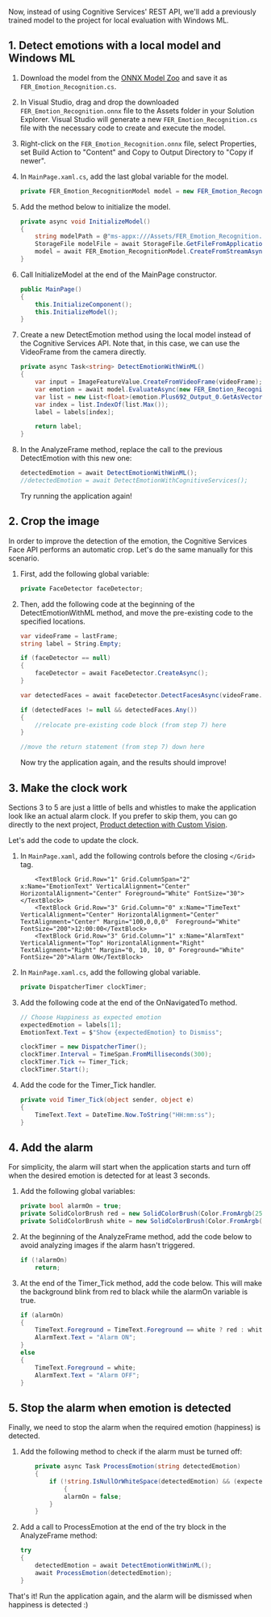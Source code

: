 Now, instead of using Cognitive Services' REST API, we'll add a previously trained model to the project for local evaluation with Windows ML.

## 1. Detect emotions with a local model and Windows ML

1. Download the model from the <a href="https://github.com/onnx/models/tree/master/emotion_ferplus">ONNX Model Zoo</a> and save it as `FER_Emotion_Recognition.cs`.

2. In Visual Studio, drag and drop the downloaded `FER_Emotion_Recognition.onnx` file to the Assets folder in your Solution Explorer. Visual Studio will generate a new `FER_Emotion_Recognition.cs` file with the necessary code to create and execute the model.

3. Right-click on the `FER_Emotion_Recognition.onnx` file, select Properties, set Build Action to "Content" and Copy to Output Directory to "Copy if newer".

4. In `MainPage.xaml.cs`, add the last global variable for the model.

    ```csharp
    private FER_Emotion_RecognitionModel model = new FER_Emotion_RecognitionModel();
    ```

5. Add the method below to initialize the model.

    ```csharp
    private async void InitializeModel()
    {
        string modelPath = @"ms-appx:///Assets/FER_Emotion_Recognition.onnx";
        StorageFile modelFile = await StorageFile.GetFileFromApplicationUriAsync(new Uri(modelPath));
        model = await FER_Emotion_RecognitionModel.CreateFromStreamAsync(modelFile);
    }
    ```

6. Call InitializeModel at the end of the MainPage constructor.

    ```csharp
    public MainPage()
    {
        this.InitializeComponent();
        this.InitializeModel();
    }
    ```

7. Create a new DetectEmotion method using the local model instead of the Cognitive Services API. Note that, in this case, we can use the VideoFrame from the camera directly.

    ```csharp
    private async Task<string> DetectEmotionWithWinML()
    {
        var input = ImageFeatureValue.CreateFromVideoFrame(videoFrame);
        var emotion = await model.EvaluateAsync(new FER_Emotion_RecognitionInput() { Input3 = input });
        var list = new List<float>(emotion.Plus692_Output_0.GetAsVectorView());
        var index = list.IndexOf(list.Max());
        label = labels[index];
    
        return label;
    }
    ```

8. In the AnalyzeFrame method, replace the call to the previous DetectEmotion with this new one:
    
    ```csharp
    detectedEmotion = await DetectEmotionWithWinML();
    //detectedEmotion = await DetectEmotionWithCognitiveServices();
    ```

    Try running the application again!

## 2. Crop the image

In order to improve the detection of the emotion, the Cognitive Services Face API performs an automatic crop. Let's do the same manually for this scenario.

1. First, add the following global variable:

    ```csharp
    private FaceDetector faceDetector;
    ```
    
2. Then, add the following code at the beginning of the DetectEmotionWithML method, and move the pre-existing code to the specified locations.

    ```csharp
    var videoFrame = lastFrame;
    string label = String.Empty;
    
    if (faceDetector == null)
    {
        faceDetector = await FaceDetector.CreateAsync();
    }
    
    var detectedFaces = await faceDetector.DetectFacesAsync(videoFrame.SoftwareBitmap);
    
    if (detectedFaces != null && detectedFaces.Any())
    {
        //relocate pre-existing code block (from step 7) here
    }

    //move the return statement (from step 7) down here
    ```
    
    Now try the application again, and the results should improve!
    
## 3. Make the clock work

Sections 3 to 5 are just a little of bells and whistles to make the application look like an actual alarm clock. If you prefer to skip them, you can go directly to the next project, [Product detection with Custom Vision](#product-detection-with-custom-vision).

Let's add the code to update the clock.

1. In `MainPage.xaml`, add the following controls before the closing `</Grid>` tag.

    ```xaml
        <TextBlock Grid.Row="1" Grid.ColumnSpan="2" x:Name="EmotionText" VerticalAlignment="Center" HorizontalAlignment="Center" Foreground="White" FontSize="30"></TextBlock>
        <TextBlock Grid.Row="3" Grid.Column="0" x:Name="TimeText" VerticalAlignment="Center" HorizontalAlignment="Center" TextAlignment="Center" Margin="100,0,0,0"  Foreground="White" FontSize="200">12:00:00</TextBlock>
        <TextBlock Grid.Row="3" Grid.Column="1" x:Name="AlarmText" VerticalAlignment="Top" HorizontalAlignment="Right" TextAlignment="Right" Margin="0, 10, 10, 0" Foreground="White" FontSize="20">Alarm ON</TextBlock>
    ```

2. In `MainPage.xaml.cs`, add the following global variable.
    
    ```csharp
    private DispatcherTimer clockTimer;
    ```

3. Add the following code at the end of the OnNavigatedTo method.

    ```csharp
    // Choose Happiness as expected emotion
    expectedEmotion = labels[1];
    EmotionText.Text = $"Show {expectedEmotion} to Dismiss";
    
    clockTimer = new DispatcherTimer();
    clockTimer.Interval = TimeSpan.FromMilliseconds(300);
    clockTimer.Tick += Timer_Tick;
    clockTimer.Start();
    ```

4. Add the code for the Timer_Tick handler.

    ```csharp
    private void Timer_Tick(object sender, object e)
    {
        TimeText.Text = DateTime.Now.ToString("HH:mm:ss");
    }
    ```

## 4. Add the alarm

For simplicity, the alarm will start when the application starts and turn off when the desired emotion is detected for at least 3 seconds.

1. Add the following global variables:

    ```csharp
    private bool alarmOn = true;
    private SolidColorBrush red = new SolidColorBrush(Color.FromArgb(255, 255, 0, 0));
    private SolidColorBrush white = new SolidColorBrush(Color.FromArgb(255, 255, 255, 255));
    ```

2. At the beginning of the AnalyzeFrame method, add the code below to avoid analyzing images if the alarm hasn't triggered.

    ```csharp
    if (!alarmOn)
        return;
    ```

3. At the end of the Timer_Tick method, add the code below. This will make the background blink from red to black while the alarmOn variable is true.

    ```csharp
    if (alarmOn)
    {
        TimeText.Foreground = TimeText.Foreground == white ? red : white;
        AlarmText.Text = "Alarm ON";
    }
    else
    {
        TimeText.Foreground = white;
        AlarmText.Text = "Alarm OFF";
    }
    ```

## 5. Stop the alarm when emotion is detected

Finally, we need to stop the alarm when the required emotion (happiness) is detected.

1. Add the following method to check if the alarm must be turned off:

    ```csharp
        private async Task ProcessEmotion(string detectedEmotion)
        {
            if (!string.IsNullOrWhiteSpace(detectedEmotion) && (expectedEmotion.Equals(detectedEmotion, StringComparison.CurrentCultureIgnoreCase)))
                {
                alarmOn = false;
            }
        }
    ```

2. Add a call to ProcessEmotion at the end of the try block in the AnalyzeFrame method:

    ```csharp
    try
    {
        detectedEmotion = await DetectEmotionWithWinML();
        await ProcessEmotion(detectedEmotion);
    }
    ```

That's it! Run the application again, and the alarm will be dismissed when happiness is detected :)
